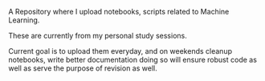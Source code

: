A Repository where I upload notebooks, scripts related to Machine Learning.

These are currently from my personal study sessions.

Current goal is to upload them everyday, and on weekends cleanup notebooks, write better documentation doing so will ensure robust code as well as serve the purpose of revision as well.
